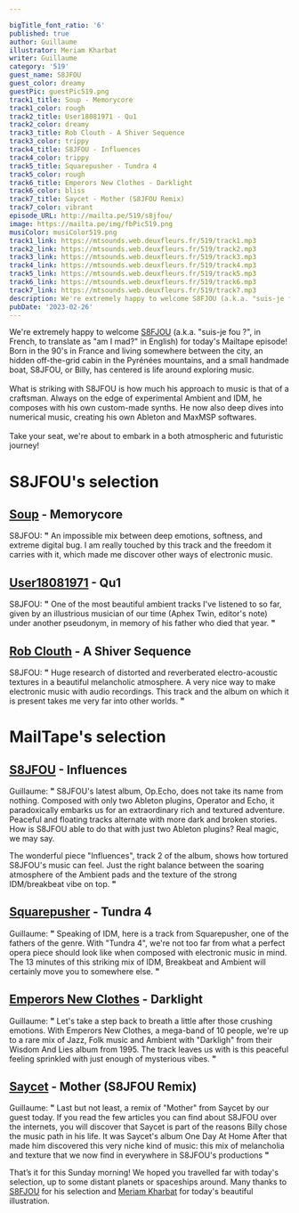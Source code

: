 ```yaml
---

bigTitle_font_ratio: '6'
published: true
author: Guillaume
illustrator: Meriam Kharbat
writer: Guillaume
category: '519'
guest_name: S8JFOU
guest_color: dreamy
guestPic: guestPic519.png
track1_title: Soup - Memorycore
track1_color: rough
track2_title: User18081971 - Qu1
track2_color: dreamy
track3_title: Rob Clouth - A Shiver Sequence
track3_color: trippy
track4_title: S8JFOU - Influences
track4_color: trippy
track5_title: Squarepusher - Tundra 4
track5_color: rough
track6_title: Emperors New Clothes - Darklight
track6_color: bliss
track7_title: Saycet - Mother (S8JFOU Remix)
track7_color: vibrant
episode_URL: http://mailta.pe/519/s8jfou/
image: https://mailta.pe/img/fbPic519.png
musiColor: musiColor519.png
track1_link: https://mtsounds.web.deuxfleurs.fr/519/track1.mp3
track2_link: https://mtsounds.web.deuxfleurs.fr/519/track2.mp3
track3_link: https://mtsounds.web.deuxfleurs.fr/519/track3.mp3
track4_link: https://mtsounds.web.deuxfleurs.fr/519/track4.mp3
track5_link: https://mtsounds.web.deuxfleurs.fr/519/track5.mp3
track6_link: https://mtsounds.web.deuxfleurs.fr/519/track6.mp3
track7_link: https://mtsounds.web.deuxfleurs.fr/519/track7.mp3
description: We're extremely happy to welcome S8FJOU (a.k.a. "suis-je fou ?", in French, to translate as "am I mad?" in English) for today's Mailtape episode! Born in the 90's in France and living somewhere between the city, an hidden off-the-grid cabin in the Pyrénées mountains, and a small handmade boat, S8JFOU, or Billy, has really centered is life around exploring music.
pubDate: '2023-02-26'
---
```

We're extremely happy to welcome
[S8FJOU](https://www.s8jfou.com/) (a.k.a. "suis-je fou ?", in French, to
translate as "am I mad?" in English) for today's Mailtape episode! Born in the
90's in France and living somewhere between the city, an hidden off-the-grid
cabin in the Pyrénées mountains, and a small handmade boat, S8JFOU, or
Billy, has centered is life around exploring music.<br /><br />What is striking
with S8JFOU is how much his approach to music is that of a craftsman. Always on
the edge of experimental Ambient and IDM, he composes with his own custom-made
synths. He now also deep dives into numerical music, creating his own Ableton
and MaxMSP softwares.<br /><br />Take your seat, we're about to embark in a both
atmospheric and futuristic journey!

# S8JFOU's selection

## [Soup](https://detund.bandcamp.com/track/memorycore) - Memorycore

S8JFOU: **"** An impossible mix between deep emotions, softness, and extreme
digital bug. I am really touched by this track and the freedom it carries with
it, which made me discover other ways of electronic music.


## [User18081971](https://soundcloud.com/user18081971/qu-1) - Qu1

S8JFOU: **"** One of the most beautiful ambient tracks I've listened to so far,
given by an illustrious musician of our time (Aphex Twin, editor's note) under
another pseudonym, in memory of his father who died that year. **"** 

## [Rob Clouth](https://robclouth.bandcamp.com/track/a-shiver-sequence) - A Shiver Sequence

S8JFOU: **"** Huge research of distorted and reverberated electro-acoustic
textures in a beautiful melancholic atmosphere. A very nice way to make
electronic music with audio recordings. This track and the album on which it is
present takes me very far into other worlds. **"** 

# MailTape's selection

## [S8JFOU](https://s8jfou.bandcamp.com/track/influences) - Influences

Guillaume: **"** S8JFOU's latest album, Op.Echo, does not take its name from
nothing. Composed with only two Ableton plugins, Operator and Echo, it
paradoxically embarks us for an extraordinary rich and textured adventure.
Peaceful and floating tracks alternate with more dark and broken stories. How is
S8JFOU able to do that with just two Ableton plugins? Real magic, we may say.

The wonderful piece "Influences", track 2 of the album, shows how tortured
S8JFOU's music can feel. Just the right balance between the soaring atmosphere
of the Ambient pads and the texture of the strong IDM/breakbeat vibe on
top. **"** 

## [Squarepusher](https://www.youtube.com/watch?v=u4UGYSs56MM) - Tundra 4

Guillaume: **"** Speaking of IDM, here is a track from Squarepusher, one of the
fathers of the genre. With "Tundra 4", we're not too far from what a perfect
opera piece should look like when composed with electronic music in mind.
The 13 minutes of this striking mix of IDM, Breakbeat and Ambient will certainly
move you to somewhere else. **"** 

## [Emperors New Clothes](https://www.youtube.com/watch?v=mJrjHJSJci0) - Darklight

Guillaume: **"** Let's take a step back to breath a little after those crushing
emotions. With Emperors New Clothes, a mega-band of 10 people, we're up to a
rare mix of Jazz, Folk music and Ambient with "Darkligh" from their Wisdom And
Lies album from 1995. The track leaves us with is this peaceful feeling
sprinkled with just enough of mysterious vibes. **"** 

## [Saycet](https://saycet-music.bandcamp.com/track/mother-s8jfou-remix) - Mother (S8JFOU Remix)

Guillaume: **"** Last but not least, a remix of "Mother" from Saycet by our guest
today. If you read the few articles you can find about S8JFOU over the
internets, you will discover that Saycet is part of the reasons Billy chose the
music path in his life. It was Saycet's album One Day At Home After that made
him discovered this very niche kind of music: this mix of melancholia and
texture that we now find in everywhere in S8JFOU's productions **"**  

That’s it for this Sunday morning! We hoped you travelled
far with today's selection, up to some distant planets or spaceships around.
Many thanks to [S8FJOU](https://www.s8jfou.com/) for his selection and [Meriam
Kharbat](https://www.meriamkharbat.com/illustration) for today's beautiful
illustration.
